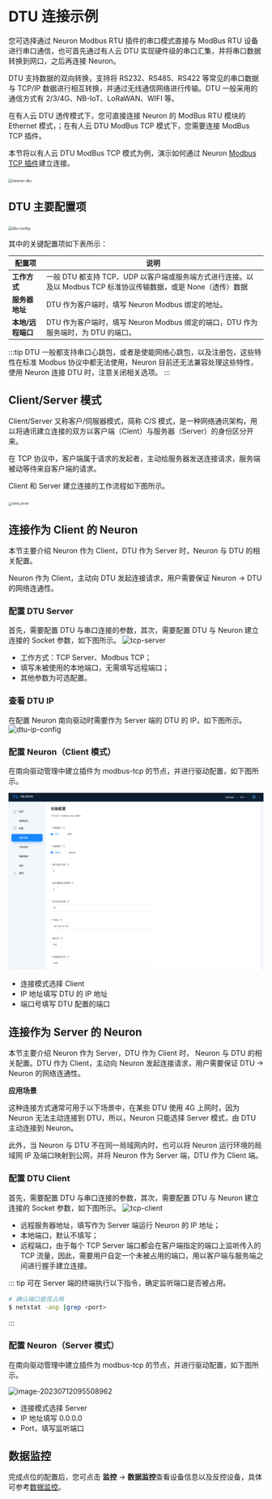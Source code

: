 # DTU 连接示例

您可选择通过 Neuron Modbus RTU 插件的串口模式直接与 ModBus RTU 设备进行串口通信，也可首先通过有人云 DTU 实现硬件级的串口汇集，并将串口数据转换到网口，之后再连接 Neuron。

DTU 支持数据的双向转换，支持将 RS232、RS485、RS422 等常见的串口数据与 TCP/IP 数据进行相互转换，并通过无线通信网络进行传输。DTU 一般采用的通信方式有 2/3/4G、NB-IoT、LoRaWAN、WIFI 等。

在有人云 DTU 透传模式下，您可直接连接 Neuron 的 ModBus RTU 模块的 Ethernet 模式，；在有人云 DTU ModBus TCP 模式下，您需要连接 ModBus TCP 插件。

本节将以有人云 DTU ModBus TCP 模式为例，演示如何通过 Neuron [Modbus TCP 插件](../../../modbus-tcp/modbus-tcp.md)建立连接。 

<img src="./assets/neuron-dtu.png" alt="neuron-dtu" style="zoom:50%;" />



## DTU 主要配置项

<img src="./assets/DTU.png" alt="dtu-config" style="zoom:50%;" />

其中的关键配置项如下表所示：

| 配置项                  | 说明                                                    |
| -------------------- | ------------------------------------------------------- |
| **工作方式** | 一般 DTU 都支持 TCP、UDP 以客户端或服务端方式进行连接。以及以 Modbus TCP 标准协议传输数据，或是 None（透传）数据|
| **服务器地址** | DTU 作为客户端时，填写 Neuron Modbus 绑定的地址。|
| **本地/远程端口** | DTU 作为客户端时，填写 Neuron Modbus 绑定的端口，DTU 作为服务端时，为 DTU 的端口。 |

:::tip
DTU 一般都支持串口心跳包，或者是使能网络心跳包，以及注册包，这些特性在标准 Modbus 协议中都无法使用，Neuron 目前还无法兼容处理这些特性，使用 Neuron 连接 DTU 时，注意关闭相关选项。
:::


## Client/Server 模式

Client/Server 又称客户/伺服器模式，简称 C/S 模式，是一种网络通讯架构，用以将通讯建立连接的双方以客户端（Clent）与服务器（Server）的身份区分开来。

在 TCP 协议中，客户端属于请求的发起者，主动给服务器发送连接请求，服务端被动等待来自客户端的请求。

Client 和 Server 建立连接的工作流程如下图所示。

<img src="./assets/client_server.png" alt="client_server" style="zoom:40%;" />

## 连接作为 Client 的 Neuron

本节主要介绍 Neuron 作为 Client，DTU 作为 Server 时，Neuron 与 DTU 的相关配置。

Neuron 作为 Client，主动向 DTU 发起连接请求，用户需要保证 Neuron -> DTU 的网络连通性。

### 配置 DTU Server

首先，需要配置 DTU 与串口连接的参数，其次，需要配置 DTU 与 Neuron 建立连接的 Socket 参数，如下图所示。
![tcp-server](./assets/tcp-server.png)

* 工作方式：TCP Server、Modbus TCP；
* 填写未被使用的本地端口，无需填写远程端口；
* 其他参数为可选配置。

### 查看 DTU IP

在配置 Neuron 南向驱动时需要作为 Server 端的 DTU 的 IP，如下图所示。
![dtu-ip-config](./assets/dtu-ip-config.png)

### 配置 Neuron（Client 模式）

在南向驱动管理中建立插件为 modbus-tcp 的节点，并进行驱动配置，如下图所示。

![image-20230712104126402](./assets/neuron-client-config.png)

* 连接模式选择 Client
* IP 地址填写 DTU 的 IP 地址
* 端口号填写 DTU 配置的端口

## 连接作为 Server 的 Neuron

本节主要介绍 Neuron 作为 Server，DTU 作为 Client 时， Neuron 与 DTU 的相关配置。DTU 作为 Client，主动向 Neuron 发起连接请求，用户需要保证 DTU -> Neuron 的网络连通性。

**应用场景**

这种连接方式通常可用于以下场景中，在某些 DTU 使用 4G 上网时，因为 Neuron 无法主动连接到 DTU，所以，Neuron 只能选择 Server 模式，由 DTU 主动连接到 Neuron。

此外，当 Neuron 与 DTU 不在同一局域网内时，也可以将 Neuron 运行环境的局域网 IP 及端口映射到公网，并将 Neuron 作为 Server 端，DTU 作为 Client 端。

### 配置 DTU Client

首先，需要配置 DTU 与串口连接的参数，其次，需要配置 DTU 与 Neuron 建立连接的 Socket 参数，如下图所示。
![tcp-client](./assets/tcp-client.png)

* 远程服务器地址，填写作为 Server 端运行 Neuron 的 IP 地址；
* 本地端口，默认不填写；
* 远程端口，由于每个 TCP Server 端口都会在客户端指定的端口上监听传入的 TCP 流量，因此，需要用户自定一个未被占用的端口，用以客户端与服务端之间进行握手建立连接。

::: tip
可在 Server 端的终端执行以下指令，确定监听端口是否被占用。

```bash
# 确认端口是否占用
$ netstat -anp |grep <port>
```
:::

### 配置 Neuron（Server 模式）

在南向驱动管理中建立插件为 modbus-tcp 的节点，并进行驱动配置，如下图所示。

![image-20230712095508962](./assets/neuron-server-config.png)

* 连接模式选择 Server
* IP 地址填写 0.0.0.0
* Port，填写监听端口

## 数据监控

完成点位的配置后，您可点击 **监控** -> **数据监控**查看设备信息以及反控设备，具体可参考[数据监控](../../../../../admin/monitoring.md)。
